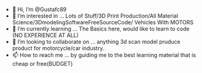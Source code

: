 - 👋 Hi, I’m @Gustafc89
- 👀 I’m interested in ... Lots of Stuff/3D Print Production/All Material Science/3DmodelingSoftwareFreeSourceCode/ Vehicles With MOTORS
- 🌱 I’m currently learning ... The Basics here, would like to learn to code (NO EXPERIENCE AT ALL)
- 💞️ I’m looking to collaborate on ... anything 3d scan model pruduce product for motorcycle/car industry.
- 📫 How to reach me ... by guiding me to the best learning material that is cheap or free(BUDGET)

<!---
Gustafc89/Gustafc89 is a ✨ special ✨ repository because its `README.md` (this file) appears on your GitHub profile.
You can click the Preview link to take a look at your changes.
--->
